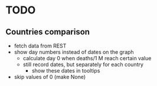 # TODO

## Countries comparison

- fetch data from REST
- show day numbers instead of dates on the graph
    - calculate day 0 when deaths/1 M reach certain value
    - still record dates, but separately for each country
        - show these dates in tooltips
- skip values of 0 (make None)

